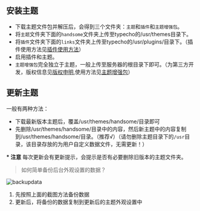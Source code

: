 ## 安装主题

* 下载主题文件包并解压后，会得到三个文件夹：`主题`和`插件`和`主题增强包`。
* 将`主题`文件夹下面的`handsome`文件夹上传至typecho的/usr/themes目录下。
* 将`插件`文件夹下面的`links`文件夹上传至typecho的/usr/plugins/目录下。（插件使用方法见[插件使用方法](/plugin)）
* 启用插件和主题。
* `主题增强包`完全独立于主题，一般上传至服务器的根目录下即可。（为第三方开发，版权信息见[版权申明](/copyright),使用方法见[主题增强包](/enhancedPackage)）


## 更新主题

一般有两种方法：

* 下载最新版本主题后，覆盖/usr/themes/handsome/目录即可
* 先删除/usr/themes/handsome/目录中的内容，然后新主题中的内容复制到/usr/themes/handsome/目录。（推荐√）（请勿删除主题目录下的`/usr`目录，该目录存放的为用户自定义数据文件，无需更新！）


**\* 注意** 每次更新会有更新提示，会提示是否有必要删除旧版本的主题文件夹。

> 如何简单备份后台外观设置的数据？

![backupdata](https://cdn.ihewro.com/img/backup.png)

1. 先按照上面的截图方法备份数据
2. 更新后，将备份的数据复制到更新后的主题外观设置中
